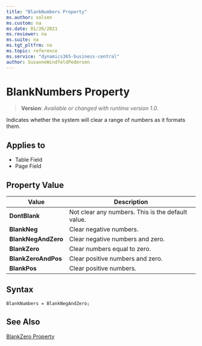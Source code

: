 ```yaml
---
title: "BlankNumbers Property"
ms.author: solsen
ms.custom: na
ms.date: 01/26/2021
ms.reviewer: na
ms.suite: na
ms.tgt_pltfrm: na
ms.topic: reference
ms.service: "dynamics365-business-central"
author: SusanneWindfeldPedersen
---
```

[//]: # (START>DO_NOT_EDIT)
[//]: # (IMPORTANT:Do not edit any of the content between here and the END>DO_NOT_EDIT.)
[//]: # (Any modifications should be made in the .xml files in the ModernDev repo.)
# BlankNumbers Property
> **Version**: _Available or changed with runtime version 1.0._

Indicates whether the system will clear a range of numbers as it formats them.

## Applies to
-   Table Field
-   Page Field

## Property Value

|Value|Description|
|-----------|---------------------------------------|
|**DontBlank**|Not clear any numbers. This is the default value.|
|**BlankNeg**|Clear negative numbers.|
|**BlankNegAndZero**|Clear negative numbers and zero.|
|**BlankZero**|Clear numbers equal to zero.|
|**BlankZeroAndPos**|Clear positive numbers and zero.|
|**BlankPos**|Clear positive numbers.|

[//]: # (IMPORTANT: END>DO_NOT_EDIT)

## Syntax  
```AL
BlankNumbers = BlankNegAndZero;
```

## See Also  
 [BlankZero Property](devenv-blankzero-property.md)